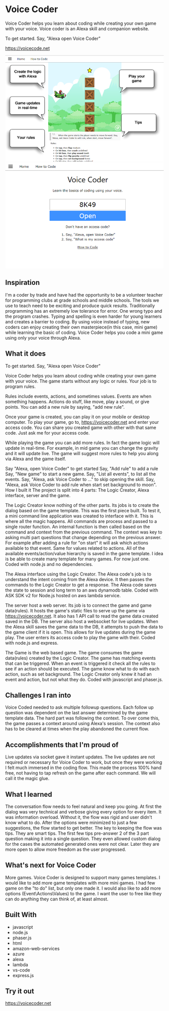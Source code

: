 # Voice Coder

Voice Coder helps you learn about coding while creating your own game with your voice.  Voice coder is an Alexa skill and companion website.

To get started. Say, "Alexa open Voice Coder"

https://voicecode.net

<img src="./Images/ScreenShots/Game3.png" alt="Game3" />
<img src="./Images/ScreenShots/Login.png" alt="Login" />

## Inspiration
I'm a coder by trade and have had the opportunity to be a volunteer teacher for programming clubs at grade schools and middle schools. The tools we use to teach need to be exciting and produce quick results. Traditionally programming has an extremely low tolerance for error. One wrong typo and the program crashes. Typing and spelling is even harder for young learners and creates a barrier to coding. By using voice instead of typing, new coders can enjoy creating their own masterpiece(in this case, mini game) while learning the basic of coding. Voice Coder helps you code a mini game using only your voice through Alexa.

## What it does
To get started. Say, "Alexa open Voice Coder"

Voice Coder helps you learn about coding while creating your own game with your voice. The game starts without any logic or rules. Your job is to program rules.

Rules include events, actions, and sometimes values. Events are when something happens. Actions do stuff, like move, play a sound, or give points. You can add a new rule by saying, "add new rule".

Once your game is created, you can play it on your mobile or desktop computer. To play your game, go to, https://voicecoder.net and enter your access code. You can share you created game with other with that same code. Just ask me for your access code.

While playing the game you can add more rules. In fact the game logic will update in real-time. For example, in mid game you can change the gravity and it will update live. The game will suggest more rules to help you along via Alexa and the game itself.

Say "Alexa, open Voice Coder" to get started
Say, "Add rule" to add a rule
Say, "New game" to start a new game.
Say, "List all events", to list all the events.
Say, "Alexa, ask Voice Coder to ..." to skip opening the skill.
Say, "Alexa, ask Voice Coder to add rule when start set background to moon".
How I built it
The project is split into 4 parts: The Logic Creator, Alexa interface, server and the game.

The Logic Creator know nothing of the other parts. Its jobs is to create the dialog based on the game template. This was the first piece built. To test it, a mini command line application was created to interface with it. This is where all the magic happens. All commands are process and passed to a single router function. An internal function is then called based on the command and context from the previous command. The context was key to asking multi part questions that change depending on the previous answer. For example after adding a rule for "on start" it will ask which actions available to that event. Same for values related to actions. All of the available events/action/value hierarchy is saved in the game template. I idea is be able to create many template for many games. For now just one. Coded with node.js and no dependencies.

The Alexa interface using the Logic Creator. The Alexa code's job is to understand the intent coming from the Alexa device. It then passes the commands to the Logic Creator to get a response. The Alexa code saves the state to session and long term to an aws dynamodb table. Coded with ASK SDK v2 for Node.js hosted on aws lambda service.

The server host a web server. Its job is to connect the game and game data(rules). It hosts the game's static files to serve up the game via https://voicecoder.net. It also has 1 API call to read the game data created saved in the DB. The server also host a websocket for live updates. When the Alexa skill saves the game data to the DB, it attempts to push the data to the game client if it is open. This allows for live updates during the game play. The user enters its access code to play the game with their. Coded with node.js and express.

The Game is the web based game. The game consumes the game data(rules) created by the Logic Creator. The game has matching events that can be triggered. When an event is triggered it check all the rules to see if an action should be executed. The game know what to do with each action, such as set background. The Logic Creator only knew it had an event and action, but not what they do. Coded with javascript and phaser.js.

## Challenges I ran into
Voice Coded needed to ask multiple followup questions. Each follow up question was dependent on the last answer determined by the game template data. The hard part was following the context. To over come this, the game passes a context around using Alexa's session. The context also has to be cleared at times when the play abandoned the current flow.

## Accomplishments that I'm proud of
Live updates via socket gave it instant updates. The live updates are not required or necessary for Voice Coder to work, but once they were working I felt much immersed in the coding flow. This made the process 100% hand free, not having to tap refresh on the game after each command. We will call it the magic glue.

## What I learned
The conversation flow needs to feel natural and keep you going. At first the dialog was very technical and verbose giving every option for every item. It was information overload. Without it, the flow was rigid and user didn't know what to do. After the options were minimized to just a few suggestions, the flow started to get better. The key to keeping the flow was tips. They are smart tips. The first few tips pre-answer 2 of the 3 part question making it into a single question. They even allowed custom dialog for the cases the automated generated ones were not clear. Later they are more open to allow more freedom as the user progressed.

## What's next for Voice Coder
More games. Voice Coder is designed to support many games templates. I would like to add more game templates with more mini games. I had few game on the "to do" list, but only one made it. I would also like to add more options (Event\Actions\Values) to the game. I want the user to free like they can do anything they can think of, at least almost.

## Built With
- javascript
- node.js
- phaser.js
- html
- amazon-web-services
- azure
- alexa
- lambda
- vs-code
- express.js

## Try it out
 https://voicecoder.net